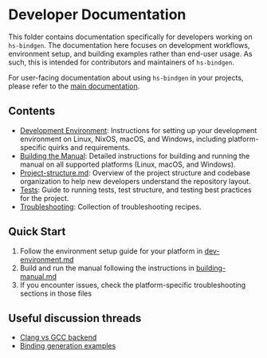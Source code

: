 # Developer Documentation

This folder contains documentation specifically for developers working
on `hs-bindgen`. The documentation here focuses on development workflows,
environment setup, and building examples rather than end-user usage. As such,
this is intended for contributors and maintainers of `hs-bindgen`.

For user-facing documentation about using `hs-bindgen` in your projects,
please refer to the [main documentation](../manual).

## Contents

- [Development Environment](dev-environment.md): Instructions for setting up your
  development environment on Linux, NixOS, macOS, and Windows, including
  platform-specific quirks and requirements.
- [Building the Manual](building-manual.md): Detailed instructions for building
  and running the manual on all supported platforms (Linux, macOS, and
  Windows).
- [Project-structure.md](project-structure.md): Overview of the project
  structure and codebase organization to help new developers understand
  the repository layout.
- [Tests](testing.md): Guide to running tests, test structure, and
  testing best practices for the project.
- [Troubleshooting](troubleshooting.md): Collection of troubleshooting
  recipes.

## Quick Start

1. Follow the environment setup guide for your platform in
   [dev-environment.md](dev-environment.md)
2. Build and run the manual following the instructions in
   [building-manual.md](building-manual.md)
3. If you encounter issues, check the platform-specific troubleshooting
   sections in those files

## Useful discussion threads

- [Clang vs GCC backend](https://github.com/well-typed/hs-bindgen/issues/847)
- [Binding generation examples](https://github.com/well-typed/hs-bindgen/issues/91)
